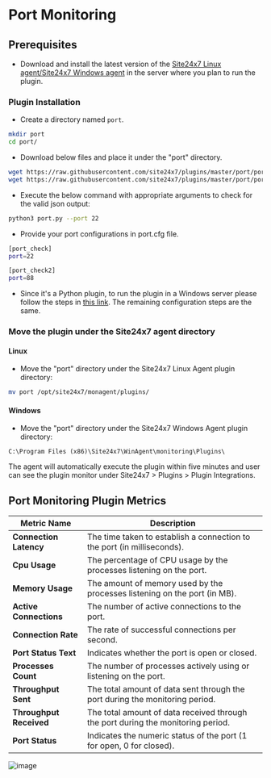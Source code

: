 # Port Monitoring
                                                                                              
## Prerequisites

- Download and install the latest version of the [Site24x7 Linux agent/Site24x7 Windows agent](https://www.site24x7.com/app/client#/admin/inventory/add-monitor) in the server where you plan to run the plugin.

### Plugin Installation  

- Create a directory named `port`.
  
```bash
mkdir port
cd port/
```
      
- Download below files and place it under the "port" directory.

```bash
wget https://raw.githubusercontent.com/site24x7/plugins/master/port/port.py && sed -i "1s|^.*|#! $(which python3)|" port.py
wget https://raw.githubusercontent.com/site24x7/plugins/master/port/port.cfg
```

- Execute the below command with appropriate arguments to check for the valid json output:

```bash
python3 port.py --port 22
```

- Provide your port configurations in port.cfg file.

```bash
[port_check]
port=22

[port_check2]
port=88
```

- Since it's a Python plugin, to run the plugin in a Windows server please follow the steps in [this link](https://support.site24x7.com/portal/en/kb/articles/run-python-plugin-scripts-in-windows-servers). The remaining configuration steps are the same.

### Move the plugin under the Site24x7 agent directory

#### Linux

- Move the "port" directory under the Site24x7 Linux Agent plugin directory: 

```bash
mv port /opt/site24x7/monagent/plugins/
```
		
#### Windows

- Move the "port" directory under the Site24x7 Windows Agent plugin directory:

```
C:\Program Files (x86)\Site24x7\WinAgent\monitoring\Plugins\
```
The agent will automatically execute the plugin within five minutes and user can see the plugin monitor under Site24x7 > Plugins > Plugin Integrations.

## Port Monitoring Plugin Metrics

| **Metric Name**           | **Description**                                                                 |
|---------------------------|---------------------------------------------------------------------------------|
| **Connection Latency**    | The time taken to establish a connection to the port (in milliseconds).         |
| **Cpu Usage**             | The percentage of CPU usage by the processes listening on the port.             |
| **Memory Usage**          | The amount of memory used by the processes listening on the port (in MB).       |
| **Active Connections**    | The number of active connections to the port.                                   |
| **Connection Rate**       | The rate of successful connections per second.                                  |
| **Port Status Text**      | Indicates whether the port is open or closed.                                   |
| **Processes Count**       | The number of processes actively using or listening on the port.                |
| **Throughput Sent**       | The total amount of data sent through the port during the monitoring period. |
| **Throughput Received**   | The total amount of data received through the port during the monitoring period. |
| **Port Status**           | Indicates the numeric status of the port (1 for open, 0 for closed).            |

![image](https://github.com/user-attachments/assets/5dbf5907-c25b-458d-9383-f96bd9625359)
